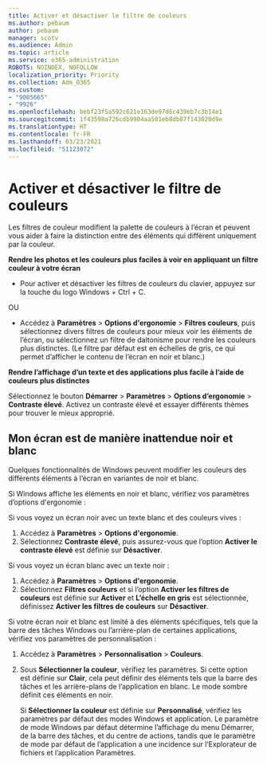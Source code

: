 ```yaml
---
title: Activer et désactiver le filtre de couleurs
ms.author: pebaum
author: pebaum
manager: scotv
ms.audience: Admin
ms.topic: article
ms.service: o365-administration
ROBOTS: NOINDEX, NOFOLLOW
localization_priority: Priority
ms.collection: Adm_O365
ms.custom:
- "9005665"
- "9926"
ms.openlocfilehash: bebf23f5a592c621e163de97d6c439eb7c3b14e1
ms.sourcegitcommit: 1f43598a726cdb9904aa501eb8db87f143020d9e
ms.translationtype: HT
ms.contentlocale: fr-FR
ms.lasthandoff: 03/23/2021
ms.locfileid: "51123072"
---
```

# <a name="turn-on-and-off-color-filter"></a>Activer et désactiver le filtre de couleurs

Les filtres de couleur modifient la palette de couleurs à l’écran et peuvent vous aider à faire la distinction entre des éléments qui diffèrent uniquement par la couleur.

**Rendre les photos et les couleurs plus faciles à voir en appliquant un filtre couleur à votre écran**

- Pour activer et désactiver les filtres de couleurs du clavier, appuyez sur la touche du logo Windows + Ctrl + C. 

OU

- Accédez à **Paramètres** > **Options d'ergonomie** > **Filtres couleurs**, puis sélectionnez divers filtres de couleurs pour mieux voir les éléments de l’écran, ou sélectionnez un filtre de daltonisme pour rendre les couleurs plus distinctes.  (Le filtre par défaut est en échelles de gris, ce qui permet d’afficher le contenu de l’écran en noir et blanc.)

**Rendre l’affichage d’un texte et des applications plus facile à l’aide de couleurs plus distinctes**  

Sélectionnez le bouton **Démarrer** > **Paramètres** > **Options d’ergonomie** > **Contraste élevé**. Activez un contraste élevé et essayer différents thèmes pour trouver le mieux approprié.

## <a name="my-screen-is-unexpectedly-black-and-white"></a>Mon écran est de manière inattendue noir et blanc

Quelques fonctionnalités de Windows peuvent modifier les couleurs des différents éléments à l’écran en variantes de noir et blanc.

Si Windows affiche les éléments en noir et blanc, vérifiez vos paramètres d’options d'ergonomie :

Si vous voyez un écran noir avec un texte blanc et des couleurs vives :  

1. Accédez à **Paramètres** > **Options d'ergonomie**.  
1. Sélectionnez **Contraste élevé**, puis assurez-vous que l’option **Activer le contraste élevé** est définie sur **Désactiver**.

Si vous voyez un écran blanc avec un texte noir :  

1. Accédez à **Paramètres** > **Options d'ergonomie**.  
1. Sélectionnez **Filtres couleurs** et si l’option **Activer les filtres de couleurs** est définie sur **Activer** et **L’échelle en gris** est sélectionnée, définissez **Activer les filtres de couleurs** sur **Désactiver**.

Si votre écran noir et blanc est limité à des éléments spécifiques, tels que la barre des tâches Windows ou l’arrière-plan de certaines applications, vérifiez vos paramètres de personnalisation :

1. Accédez à **Paramètres** > **Personnalisation** > **Couleurs**.

1. Sous **Sélectionner la couleur**, vérifiez les paramètres. Si cette option est définie sur **Clair**, cela peut définir des éléments tels que la barre des tâches et les arrière-plans de l’application en blanc. Le mode sombre définit ces éléments en noir.  

    Si **Sélectionner la couleur** est définie sur **Personnalisé**, vérifiez les paramètres par défaut des modes Windows et application. Le paramètre de mode Windows par défaut détermine l’affichage du menu Démarrer, de la barre des tâches, et du centre de actions, tandis que le paramètre de mode par défaut de l’application a une incidence sur l’Explorateur de fichiers et l’application Paramètres.

